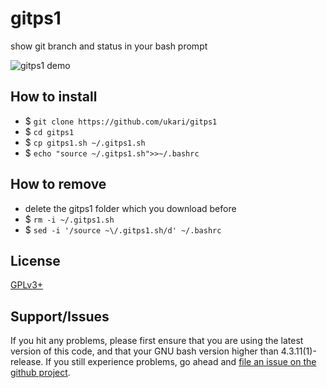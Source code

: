 # gitps1

show git branch and status in your bash prompt

![gitps1 demo](https://lh4.googleusercontent.com/-b3T_ZEQO1LA/VjYPC_-cLLI/AAAAAAAAAFk/2VRAG-8lIOQ/w591-h379-no/how%2Bgitps1%2Bworks.png)

## How to install

* $ `git clone https://github.com/ukari/gitps1`
* $ `cd gitps1`
* $ `cp gitps1.sh ~/.gitps1.sh`
* $ `echo "source ~/.gitps1.sh">>~/.bashrc`

## How to remove

* delete the gitps1 folder which you download before
* $ `rm -i ~/.gitps1.sh`
* $ `sed -i '/source ~\/.gitps1.sh/d' ~/.bashrc`

## License

[GPLv3+](http://gnu.org/licenses/gpl.html)

## Support/Issues

If you hit any problems, please first ensure that you are using the latest version
of this code, and that your GNU bash version higher than 4.3.11(1)-release. If you still experience problems, go ahead and
[file an issue on the github project](https://github.com/ukari/gitps1/issues).
